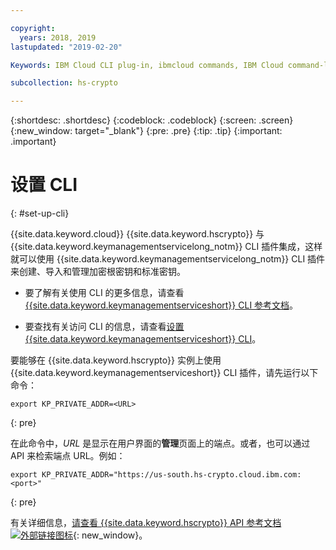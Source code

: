```yaml
---

copyright:
  years: 2018, 2019
lastupdated: "2019-02-20"

Keywords: IBM Cloud CLI plug-in, ibmcloud commands, IBM Cloud command-line interface

subcollection: hs-crypto

---
```


{:shortdesc: .shortdesc}
{:codeblock: .codeblock}
{:screen: .screen}
{:new_window: target="_blank"}
{:pre: .pre}
{:tip: .tip}
{:important: .important}

# 设置 CLI
{: #set-up-cli}

{{site.data.keyword.cloud}} {{site.data.keyword.hscrypto}} 与 {{site.data.keyword.keymanagementservicelong_notm}} CLI 插件集成，这样就可以使用 {{site.data.keyword.keymanagementservicelong_notm}} CLI 插件来创建、导入和管理加密根密钥和标准密钥。

- 要了解有关使用 CLI 的更多信息，请查看 [{{site.data.keyword.keymanagementserviceshort}} CLI 参考文档](/docs/services/key-protect/cli-reference.html)。

- 要查找有关访问 CLI 的信息，请查看[设置 {{site.data.keyword.keymanagementserviceshort}} CLI](/docs/services/key-protect/set-up-cli.html)。

要能够在 {{site.data.keyword.hscrypto}} 实例上使用 {{site.data.keyword.keymanagementserviceshort}} CLI 插件，请先运行以下命令：

```
export KP_PRIVATE_ADDR=<URL>
```
{: pre}

在此命令中，*URL* 是显示在用户界面的**管理**页面上的端点。或者，也可以通过 API 来检索端点 URL。例如：


```
export KP_PRIVATE_ADDR="https://us-south.hs-crypto.cloud.ibm.com:<port>"
```
{: pre}

有关详细信息，[请查看 {{site.data.keyword.hscrypto}} API 参考文档 ![外部链接图标](../../icons/launch-glyph.svg "外部链接图标")](https://cloud.ibm.com/apidocs/hs-crypto){: new_window}。
